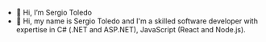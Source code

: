 - 👋 Hi, I’m Sergio Toledo
- 🌱  Hi, my name is Sergio Toledo and I'm a skilled software developer with expertise in C# (.NET and ASP.NET), JavaScript (React and Node.js). 
